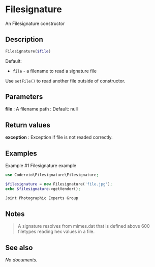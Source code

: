 # Filesignature

An Filesignature constructor

## Description

```php
Filesignature($file)
```

Default:
- `file` - a filename to read a signature file

Use `setFile()` to read another file outside of constructor.

## Parameters

__file__
: A filename path
: Default: null

## Return values

__exception__
: Exception if file is not readed correctly.

## Examples

Example #1 Filesignature example
```php
use Codervio\Filesignature\Filesignature;

$filesignature = new Filesignature('file.jpg');
echo $filesignature->getVendor();
```

```php
Joint Photographic Experts Group
```

## Notes

> A signature resolves from mimes.dat that is defined above 600 filetypes reading hex values in a file.

## See also

_No documents._
